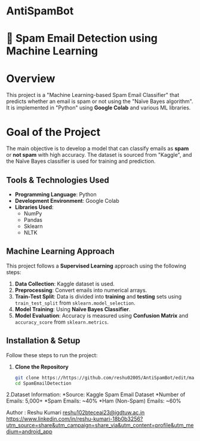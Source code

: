 # AntiSpamBot
# 📧 Spam Email Detection using Machine Learning  

# Overview  
This project is a "Machine Learning-based Spam Email Classifier" that predicts whether an email is spam or not using the "Naïve Bayes algorithm". It is implemented in "Python" using **Google Colab** and various ML libraries.  

# Goal of the Project  
The main objective is to develop a model that can classify emails as **spam** or **not spam** with high accuracy. The dataset is sourced from "Kaggle", and the Naïve Bayes classifier is used for training and prediction.  

## Tools & Technologies Used  
- **Programming Language**: Python  
- **Development Environment**: Google Colab
- **Libraries Used**:  
  - NumPy  
  - Pandas  
  - Sklearn  
  - NLTK  

## Machine Learning Approach  
This project follows a **Supervised Learning** approach using the following steps:  
1. **Data Collection**: Kaggle dataset is used.  
2. **Preprocessing**: Convert emails into numerical arrays.  
3. **Train-Test Split**: Data is divided into **training** and **testing** sets using `train_test_split` from `sklearn.model_selection`.  
4. **Model Training**: Using **Naïve Bayes Classifier**.  
5. **Model Evaluation**: Accuracy is measured using **Confusion Matrix** and `accuracy_score` from `sklearn.metrics`.  

##  Installation & Setup  
Follow these steps to run the project:


1. **Clone the Repository**  
   ```bash
   git clone https://https://github.com/reshu02005/AntiSpamBot/edit/main/README.md
   cd SpamEmailDetection
2.Dataset Information:
*Source: Kaggle Spam Email Dataset
*Number of Emails: 5,000+
*Spam Emails: ~40%
*Ham (Non-Spam) Emails: ~60%

Author :
Reshu Kumari
reshu102bteceai23@igdtuw.ac.in
https://www.linkedin.com/in/reshu-kumari-18b0b3256?utm_source=share&utm_campaign=share_via&utm_content=profile&utm_medium=android_app
